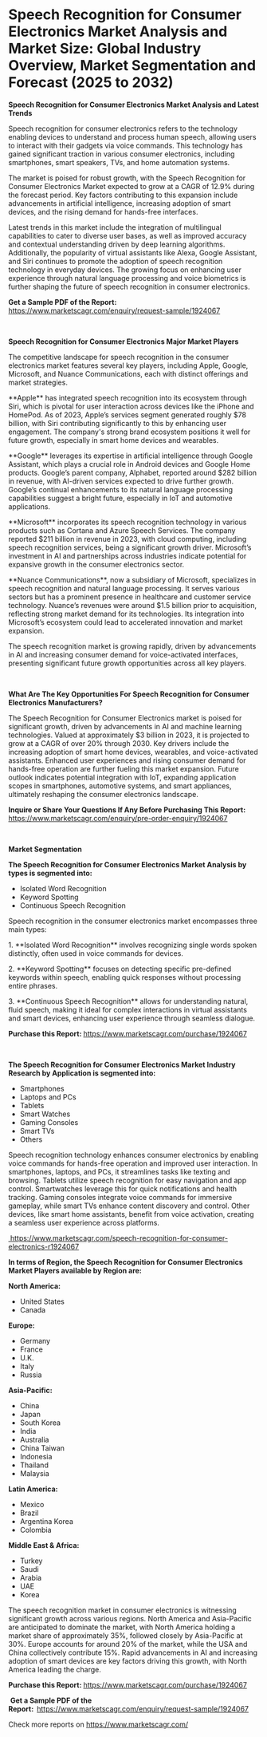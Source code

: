 <p><h1>Speech Recognition for Consumer Electronics Market Analysis and Market Size: Global Industry Overview, Market Segmentation and Forecast (2025 to 2032)</h1></p><p><strong>Speech Recognition for Consumer Electronics Market Analysis and Latest Trends</strong></p>
<p><p>Speech recognition for consumer electronics refers to the technology enabling devices to understand and process human speech, allowing users to interact with their gadgets via voice commands. This technology has gained significant traction in various consumer electronics, including smartphones, smart speakers, TVs, and home automation systems. </p><p>The market is poised for robust growth, with the Speech Recognition for Consumer Electronics Market expected to grow at a CAGR of 12.9% during the forecast period. Key factors contributing to this expansion include advancements in artificial intelligence, increasing adoption of smart devices, and the rising demand for hands-free interfaces. </p><p>Latest trends in this market include the integration of multilingual capabilities to cater to diverse user bases, as well as improved accuracy and contextual understanding driven by deep learning algorithms. Additionally, the popularity of virtual assistants like Alexa, Google Assistant, and Siri continues to promote the adoption of speech recognition technology in everyday devices. The growing focus on enhancing user experience through natural language processing and voice biometrics is further shaping the future of speech recognition in consumer electronics.</p></p>
<p><strong>Get a Sample PDF of the Report:&nbsp;</strong> <a href="https://www.marketscagr.com/enquiry/request-sample/1924067?utm_campaign=1999&utm_medium=2&utm_source=Github&utm_content=ia&utm_term=14012025&utm_id=speech-recognition-for-consumer-electronics">https://www.marketscagr.com/enquiry/request-sample/1924067</a></p>
<p>&nbsp;</p>
<p><strong>Speech Recognition for Consumer Electronics Major Market Players</strong></p>
<p><p>The competitive landscape for speech recognition in the consumer electronics market features several key players, including Apple, Google, Microsoft, and Nuance Communications, each with distinct offerings and market strategies.</p><p>**Apple** has integrated speech recognition into its ecosystem through Siri, which is pivotal for user interaction across devices like the iPhone and HomePod. As of 2023, Apple’s services segment generated roughly $78 billion, with Siri contributing significantly to this by enhancing user engagement. The company's strong brand ecosystem positions it well for future growth, especially in smart home devices and wearables.</p><p>**Google** leverages its expertise in artificial intelligence through Google Assistant, which plays a crucial role in Android devices and Google Home products. Google’s parent company, Alphabet, reported around $282 billion in revenue, with AI-driven services expected to drive further growth. Google’s continual enhancements to its natural language processing capabilities suggest a bright future, especially in IoT and automotive applications.</p><p>**Microsoft** incorporates its speech recognition technology in various products such as Cortana and Azure Speech Services. The company reported $211 billion in revenue in 2023, with cloud computing, including speech recognition services, being a significant growth driver. Microsoft’s investment in AI and partnerships across industries indicate potential for expansive growth in the consumer electronics sector.</p><p>**Nuance Communications**, now a subsidiary of Microsoft, specializes in speech recognition and natural language processing. It serves various sectors but has a prominent presence in healthcare and customer service technology. Nuance’s revenues were around $1.5 billion prior to acquisition, reflecting strong market demand for its technologies. Its integration into Microsoft’s ecosystem could lead to accelerated innovation and market expansion.</p><p>The speech recognition market is growing rapidly, driven by advancements in AI and increasing consumer demand for voice-activated interfaces, presenting significant future growth opportunities across all key players.</p></p>
<p>&nbsp;</p>
<p><strong>What Are The Key Opportunities For Speech Recognition for Consumer Electronics Manufacturers?</strong></p>
<p><p>The Speech Recognition for Consumer Electronics market is poised for significant growth, driven by advancements in AI and machine learning technologies. Valued at approximately $3 billion in 2023, it is projected to grow at a CAGR of over 20% through 2030. Key drivers include the increasing adoption of smart home devices, wearables, and voice-activated assistants. Enhanced user experiences and rising consumer demand for hands-free operation are further fueling this market expansion. Future outlook indicates potential integration with IoT, expanding application scopes in smartphones, automotive systems, and smart appliances, ultimately reshaping the consumer electronics landscape.</p></p>
<p><strong>Inquire or Share Your Questions If Any Before Purchasing This Report:</strong> <a href="https://www.marketscagr.com/enquiry/pre-order-enquiry/1924067?utm_campaign=1999&utm_medium=2&utm_source=Github&utm_content=ia&utm_term=14012025&utm_id=speech-recognition-for-consumer-electronics">https://www.marketscagr.com/enquiry/pre-order-enquiry/1924067</a></p>
<p>&nbsp;</p>
<p><strong>Market Segmentation</strong></p>
<p><strong>The Speech Recognition for Consumer Electronics Market Analysis by types is segmented into:</strong></p>
<p><ul><li>Isolated Word Recognition</li><li>Keyword Spotting</li><li>Continuous Speech Recognition</li></ul></p>
<p><p>Speech recognition in the consumer electronics market encompasses three main types: </p><p>1. **Isolated Word Recognition** involves recognizing single words spoken distinctly, often used in voice commands for devices. </p><p>2. **Keyword Spotting** focuses on detecting specific pre-defined keywords within speech, enabling quick responses without processing entire phrases. </p><p>3. **Continuous Speech Recognition** allows for understanding natural, fluid speech, making it ideal for complex interactions in virtual assistants and smart devices, enhancing user experience through seamless dialogue.</p></p>
<p><strong>Purchase this Report:&nbsp;</strong><a href="https://www.marketscagr.com/purchase/1924067?utm_campaign=1999&utm_medium=2&utm_source=Github&utm_content=ia&utm_term=14012025&utm_id=speech-recognition-for-consumer-electronics">https://www.marketscagr.com/purchase/1924067</a></p>
<p>&nbsp;</p>
<p><strong>The Speech Recognition for Consumer Electronics Market Industry Research by Application is segmented into:</strong></p>
<p><ul><li>Smartphones</li><li>Laptops and PCs</li><li>Tablets</li><li>Smart Watches</li><li>Gaming Consoles</li><li>Smart TVs</li><li>Others</li></ul></p>
<p><p>Speech recognition technology enhances consumer electronics by enabling voice commands for hands-free operation and improved user interaction. In smartphones, laptops, and PCs, it streamlines tasks like texting and browsing. Tablets utilize speech recognition for easy navigation and app control. Smartwatches leverage this for quick notifications and health tracking. Gaming consoles integrate voice commands for immersive gameplay, while smart TVs enhance content discovery and control. Other devices, like smart home assistants, benefit from voice activation, creating a seamless user experience across platforms.</p></p>
<p><a href="https://www.marketscagr.com/speech-recognition-for-consumer-electronics-r1924067?utm_campaign=1999&utm_medium=2&utm_source=Github&utm_content=ia&utm_term=14012025&utm_id=speech-recognition-for-consumer-electronics">&nbsp;https://www.marketscagr.com/speech-recognition-for-consumer-electronics-r1924067</a></p>
<p><strong>In terms of Region, the Speech Recognition for Consumer Electronics Market Players available by Region are:</strong></p>
<p>
    <p> <strong> North America: </strong>
        <ul>
            <li>United States</li>
            <li>Canada</li>
        </ul>
        </p> 
    <p> <strong> Europe: </strong>
        <ul>
            <li>Germany</li>
            <li>France</li>
            <li>U.K.</li>
            <li>Italy</li>
            <li>Russia</li>
        </ul>
        </p> 
    <p> <strong> Asia-Pacific: </strong>
        <ul>
            <li>China</li>
            <li>Japan</li>
            <li>South Korea</li>
            <li>India</li>
            <li>Australia</li>
            <li>China Taiwan</li>
            <li>Indonesia</li>
            <li>Thailand</li>
            <li>Malaysia</li>
        </ul>
        </p> 
    <p> <strong> Latin America: </strong>
        <ul>
            <li>Mexico</li>
            <li>Brazil</li>
            <li>Argentina Korea</li>
            <li>Colombia</li>
        </ul>
        </p> 
    <p> <strong> Middle East & Africa: </strong>
        <ul>
            <li>Turkey</li>
            <li>Saudi</li>
            <li>Arabia</li>
            <li>UAE</li>
            <li>Korea</li>
        </ul>
    </p>
    </p>
<p><p>The speech recognition market in consumer electronics is witnessing significant growth across various regions. North America and Asia-Pacific are anticipated to dominate the market, with North America holding a market share of approximately 35%, followed closely by Asia-Pacific at 30%. Europe accounts for around 20% of the market, while the USA and China collectively contribute 15%. Rapid advancements in AI and increasing adoption of smart devices are key factors driving this growth, with North America leading the charge.</p></p>
<p><strong>Purchase this Report: </strong><a href="https://www.marketscagr.com/purchase/1924067?utm_campaign=1999&utm_medium=2&utm_source=Github&utm_content=ia&utm_term=14012025&utm_id=speech-recognition-for-consumer-electronics">https://www.marketscagr.com/purchase/1924067</a></p>
<p>&nbsp;<strong>Get a Sample PDF of the Report:&nbsp;&nbsp;</strong><a href="https://www.marketscagr.com/enquiry/request-sample/1924067?utm_campaign=1999&utm_medium=2&utm_source=Github&utm_content=ia&utm_term=14012025&utm_id=speech-recognition-for-consumer-electronics">https://www.marketscagr.com/enquiry/request-sample/1924067</a></p>
<p><strong></strong></p>
<p>Check more reports on <a href="https://www.marketscagr.com/?utm_campaign=1999&utm_medium=2&utm_source=Github&utm_content=ia&utm_term=14012025&utm_id=speech-recognition-for-consumer-electronics">https://www.marketscagr.com/</a></p>